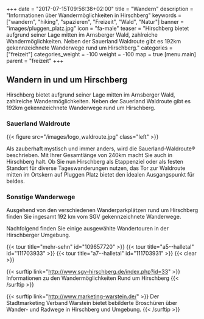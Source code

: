 +++
date = "2017-07-15T09:56:38+02:00"
title = "Wandern"
description = "Informationen über Wandermöglichkeiten in Hirschberg"
keywords = ["wandern", "hiking", "spazieren", "Freizeit", "Wald", "Natur"]
banner = "images/pluggen_platz.jpg"
icon = "fa-male"
teaser = "Hirschberg bietet aufgrund seiner Lage mitten im Arnsberger Wald, zahlreiche Wandermöglichkeiten. Neben der Sauerland Waldroute gibt es 192km gekennzeichnete Wanderwege rund um Hirschberg."
categories = ["freizeit"]
categories_weight = -100
weight = -100
map = true
[menu.main]
    parent = "freizeit"
+++

## Wandern in und um Hirschberg

Hirschberg bietet aufgrund seiner Lage mitten im Arnsberger Wald, zahlreiche Wandermöglichkeiten. 
Neben der Sauerland Waldroute gibt es 192km gekennzeichnete Wanderwege rund um Hirschberg.

### Sauerland Waldroute

{{< figure src="/images/logo_waldroute.jpg" class="left" >}}

Als zauberhaft mystisch und immer anders, wird die Sauerland-Waldroute® 
beschrieben. Mit Ihrer Gesamtlänge von 240km macht Sie auch in Hirschberg halt. 
Ob Sie nun Hirschberg als Etappenziel oder als festen Standort für diverse 
Tageswanderungen nutzen, das Tor zur Waldroute mitten im Ortskern auf Pluggen 
Platz bietet den idealen Ausgangspunkt für beides.

### Sonstige Wanderwege

Ausgehend von den verschiedenen Wanderparkplätzen rund um Hirschberg finden Sie ingesamt 192 km 
vom SGV gekennzeichnete Wanderwege.

Nachfolgend finden Sie einige ausgewählte Wandertouren in der Hirschberger Umgebung.

{{< tour title="mehr-sehn" id="109657720" >}}
{{< tour title="a5--halletal" id="111703933" >}}
{{< tour title="a7--halletal" id="111703931" >}}
{{< clear >}}

{{< surftip link="http://www.sgv-hirschberg.de/index.php?id=33" >}}
 Informationen zu den Wandermöglichkeiten Rund um Hirschberg
{{< /surftip >}}

{{< surftip link="http://www.marketing-warstein.de/" >}}
 Der Stadtmarketing Verband Warstein bietet bebilderte Broschüren über Wander- und Radwege in Hirschberg und Umgebung.
{{< /surftip >}}
